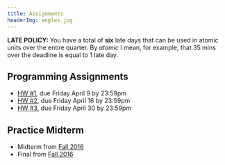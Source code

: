 ```yaml
---
title: Assignments
headerImg: angles.jpg
---
```


**LATE POLICY:** You have a total of **six** late days that can be used in
atomic units over the entire quarter. By *atomic* I mean, for example, that
35 mins over the deadline is equal to 1 late day.

## Programming Assignments

- [HW #1](https://classroom.github.com/a/u3GDJ7Gf), due Friday April 9  by 23:59pm
- [HW #2](https://classroom.github.com/a/vhkrvt2B), due Friday April 16 by 23:59pm
- [HW #3](https://classroom.github.com/a/gyX03w2g), due Friday April 30 by 23:59pm

<!--
- [HW #4][hw4-git], due Mon 11/19 by 23:59pm
- [HW #5][hw5-git], due Wed 11/28 by 23:59pm
-->

## Practice Midterm 

- Midterm from [Fall 2016](static/img/midterm-fa16.pdf)
- Final   from [Fall 2016](static/img/final-fa16.pdf)
